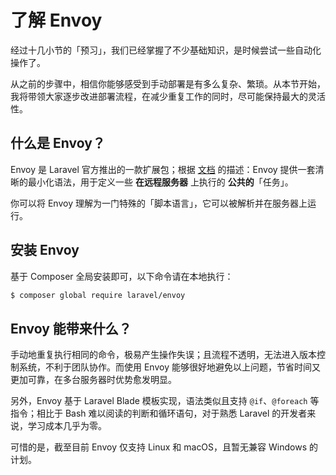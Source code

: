 # 了解 Envoy

经过十几小节的「预习」，我们已经掌握了不少基础知识，是时候尝试一些自动化操作了。

从之前的步骤中，相信你能够感受到手动部署是有多么复杂、繁琐。从本节开始，我将带领大家逐步改进部署流程，在减少重复工作的同时，尽可能保持最大的灵活性。

## 什么是 Envoy？

Envoy 是 Laravel 官方推出的一款扩展包；根据 [文档](https://laravel.com/docs/5.8/envoy) 的描述：Envoy 提供一套清晰的最小化语法，用于定义一些 **在远程服务器** 上执行的 **公共的**「任务」。

你可以将 Envoy 理解为一门特殊的「脚本语言」，它可以被解析并在服务器上运行。

## 安装 Envoy

基于 Composer 全局安装即可，以下命令请在本地执行：

```bash
$ composer global require laravel/envoy
```

## Envoy 能带来什么？

手动地重复执行相同的命令，极易产生操作失误；且流程不透明，无法进入版本控制系统，不利于团队协作。而使用 Envoy 能够很好地避免以上问题，节省时间又更加可靠，在多台服务器时优势愈发明显。

另外，Envoy 基于 Laravel Blade 模板实现，语法类似且支持 `@if`、`@foreach` 等指令；相比于 Bash 难以阅读的判断和循环语句，对于熟悉 Laravel 的开发者来说，学习成本几乎为零。

可惜的是，截至目前 Envoy 仅支持 Linux 和 macOS，且暂无兼容 Windows 的计划。
